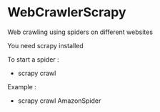 # WebCrawlerScrapy
Web crawling using spiders on different websites

You need scrapy installed

To start a spider :
- scrapy crawl <spiderName>

Example :
- scrapy crawl AmazonSpider

